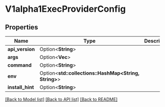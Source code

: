# V1alpha1ExecProviderConfig

## Properties

Name | Type | Description | Notes
------------ | ------------- | ------------- | -------------
**api_version** | Option<**String**> |  | [optional]
**args** | Option<**Vec<String>**> |  | [optional]
**command** | Option<**String**> |  | [optional]
**env** | Option<**std::collections::HashMap<String, String>**> |  | [optional]
**install_hint** | Option<**String**> |  | [optional]

[[Back to Model list]](../README.md#documentation-for-models) [[Back to API list]](../README.md#documentation-for-api-endpoints) [[Back to README]](../README.md)


